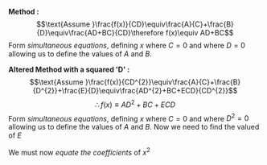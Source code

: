 **Method :**
$$\text{Assume }\frac{f(x)}{CD}\equiv\frac{A}{C}+\frac{B}{D}\equiv\frac{AD+BC}{CD}\therefore f(x)\equiv AD+BC$$ Form *simultaneous equations*, defining $x$ where $C = 0$ and where $D = 0$ allowing us to define the values of $A$ and $B$.

**Altered Method with a squared 'D' :**
$$\text{Assume }\frac{f(x)}{CD^{2}}\equiv\frac{A}{C}+\frac{B}{D^{2}}+\frac{E}{D}\equiv\frac{AD^{2}+BC+ECD}{CD^{2}}$$$$\therefore f(x)\equiv AD^{2}+BC+ECD$$Form *simultaneous equations*, defining $x$ where $C = 0$ and where $D^{2} = 0$ allowing us to define the values of $A$ and $B$. Now we need to find the valued of $E$

We must now *equate the coefficients* of $x^{2}$ 